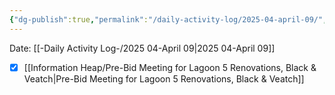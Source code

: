 ```yaml
---
{"dg-publish":true,"permalink":"/daily-activity-log/2025-04-april-09/","noteIcon":"","created":"2025-07-07T14:23:43.281-05:00"}
---
```


Date: [[-Daily Activity Log-/2025 04-April 09\|2025 04-April 09]]

- [x] [[Information Heap/Pre-Bid Meeting for Lagoon 5 Renovations, Black & Veatch\|Pre-Bid Meeting for Lagoon 5 Renovations, Black & Veatch]]